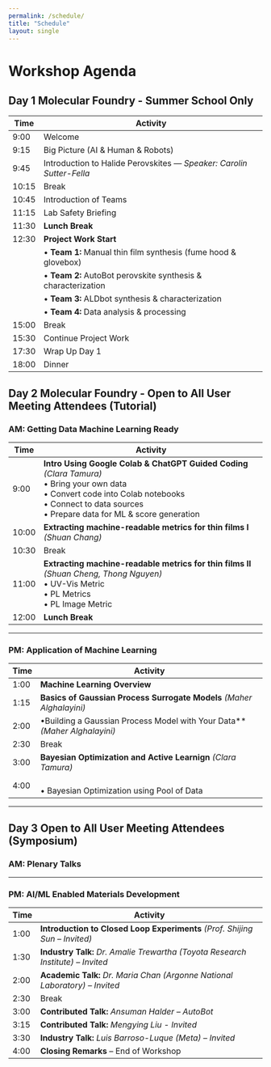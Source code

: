 ```yaml
---
permalink: /schedule/
title: "Schedule"
layout: single
---
```

# Workshop Agenda

## Day 1 Molecular Foundry - Summer School Only

| Time   | Activity                                                                 |
|--------|--------------------------------------------------------------------------|
| 9:00   | Welcome                                                                   |
| 9:15   | Big Picture (AI &  Human & Robots)                 |
| 9:45   | Introduction to Halide Perovskites — *Speaker: Carolin Sutter-Fella*     |
| 10:15  | Break        |
| 10:45  | Introduction of Teams                                                       |
| 11:15  | Lab Safety Briefing                                                       |
| 11:30  | **Lunch Break**                                                           |
| 12:30  | **Project Work Start**                                                    |
|        | • **Team 1:** Manual thin film synthesis (fume hood & glovebox)          |
|        | • **Team 2:** AutoBot perovskite synthesis & characterization            |
|        | • **Team 3:** ALDbot synthesis & characterization                         |
|        | • **Team 4:** Data analysis & processing                                  |
| 15:00  | Break                                                                     |
| 15:30  | Continue Project Work                                                     |
| 17:30  | Wrap Up Day 1                                                             |
| 18:00  | Dinner                                                                    |


## Day 2 Molecular Foundry - Open to All User Meeting Attendees (Tutorial)

### AM: Getting Data Machine Learning Ready

| Time   | Activity |
|--------|----------|
| 9:00   | **Intro Using Google Colab & ChatGPT Guided Coding** *(Clara Tamura)* <br>• Bring your own data <br>• Convert code into Colab notebooks<br>• Connect to data sources<br>• Prepare data for ML & score generation |
| 10:00  | **Extracting machine-readable metrics for thin films I** *(Shuan Chang)*  <br> |
| 10:30  | Break |
| 11:00  | **Extracting machine-readable metrics for thin films II** *(Shuan Cheng, Thong Nguyen)*<br>• UV-Vis Metric<br>• PL Metrics <br>• PL Image Metric |
| 12:00  | **Lunch Break** |

---

### PM: Application of Machine Learning

| Time   | Activity |
|--------|----------|
| 1:00   | **Machine Learning Overview** |
| 1:15   | **Basics of Gaussian Process Surrogate Models** *(Maher Alghalayini)* |
| 2:00   | •Building a Gaussian Process Model with Your Data** *(Maher Alghalayini)* |
| 2:30   | Break |
| 3:00   | **Bayesian Optimization and Active Learnign** *(Clara Tamura)* |
| 4:00   | <br>• Bayesian Optimization using Pool of Data      |

---

## Day 3 Open to All User Meeting Attendees (Symposium)

### AM: Plenary Talks

---

### PM: AI/ML Enabled Materials Development

| Time   | Activity |
|--------|----------|
| 1:00   | **Introduction to Closed Loop Experiments** *(Prof. Shijing Sun – Invited)* |
| 1:30   | **Industry Talk:** *Dr. Amalie Trewartha (Toyota Research Institute) – Invited* |
| 2:00   | **Academic Talk:** *Dr. Maria Chan (Argonne National Laboratory) – Invited* |
| 2:30   | Break |
| 3:00   | **Contributed Talk:** *Ansuman Halder – AutoBot* |
| 3:15   | **Contributed Talk:** *Mengying Liu - Invited*|
| 3:30   | **Industry Talk:** *Luis Barroso-Luque (Meta) – Invited* |
| 4:00   | **Closing Remarks** – End of Workshop |


